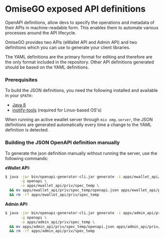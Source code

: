 OmiseGO exposed API definitions
===============

OpenAPI definitions, allow devs to specify the operations and metadata of their APIs in machine-readable form. This enables them to automate various processes around the API lifecycle.

OmiseGO provides two APIs (eWallet API and Admin API) and two definitions which you can use to generate your client libraries.

The YAML definitions are the primary format for editing and therefore are the only format included in the repository. Other API definitions generated should be based on the YAML definitions.

### Prerequisites

To build the JSON definitions, you need the following installed and available in your `$PATH:`

* [Java 8](http://java.oracle.com)
* [inotify-tools](https://github.com/rvoicilas/inotify-tools/wiki) (required for Linux-based OS's)

When running an active ewallet server through `mix omg.server`, the JSON definitions are generated automatically every time a change to the YAML definition is detected.

### Building the JSON OpenAPI definition manually

To generate the json definition manually without running the server, use the following commands:

**eWallet API:**

```sh
$ java -jar bin/openapi-generator-cli.jar generate -i apps/ewallet_api/priv/spec.yaml \
       -g openapi \
       -o apps/ewallet_api/priv/spec_temp \
  && mv apps/ewallet_api/priv/spec_temp/openapi.json apps/ewallet_api/priv/spec.json \
  && rm -rf apps/ewallet_api/priv/spec_temp
```

**Admin API:**

```sh
$ java -jar bin/openapi-generator-cli.jar generate -i apps/admin_api/priv/spec.yaml \
       -g openapi \
       -o apps/admin_api/priv/spec_temp \
  && mv apps/admin_api/priv/spec_temp/openapi.json apps/admin_api/priv/spec.json \
  && rm -rf apps/admin_api/priv/spec_temp
```
